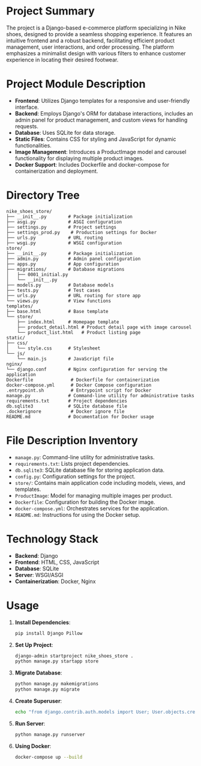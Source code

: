 # Project Summary
The project is a Django-based e-commerce platform specializing in Nike shoes, designed to provide a seamless shopping experience. It features an intuitive frontend and a robust backend, facilitating efficient product management, user interactions, and order processing. The platform emphasizes a minimalist design with various filters to enhance customer experience in locating their desired footwear.

# Project Module Description
- **Frontend**: Utilizes Django templates for a responsive and user-friendly interface.
- **Backend**: Employs Django's ORM for database interactions, includes an admin panel for product management, and custom views for handling requests.
- **Database**: Uses SQLite for data storage.
- **Static Files**: Contains CSS for styling and JavaScript for dynamic functionalities.
- **Image Management**: Introduces a ProductImage model and carousel functionality for displaying multiple product images.
- **Docker Support**: Includes Dockerfile and docker-compose for containerization and deployment.

# Directory Tree
```
nike_shoes_store/
├── __init__.py        # Package initialization
├── asgi.py            # ASGI configuration
├── settings.py        # Project settings
├── settings_prod.py    # Production settings for Docker
├── urls.py            # URL routing
├── wsgi.py            # WSGI configuration
store/
├── __init__.py        # Package initialization
├── admin.py           # Admin panel configuration
├── apps.py            # App configuration
├── migrations/        # Database migrations
│   ├── 0001_initial.py
│   └── __init__.py
├── models.py          # Database models
├── tests.py           # Test cases
├── urls.py            # URL routing for store app
└── views.py           # View functions
templates/
├── base.html          # Base template
└── store/
    ├── index.html     # Homepage template
    ├── product_detail.html # Product detail page with image carousel
    └── product_list.html   # Product listing page
static/
├── css/
│   └── style.css      # Stylesheet
└── js/
    └── main.js        # JavaScript file
nginx/
└── django.conf        # Nginx configuration for serving the application
Dockerfile              # Dockerfile for containerization
docker-compose.yml      # Docker Compose configuration
.entrypoint.sh          # Entrypoint script for Docker
manage.py              # Command-line utility for administrative tasks
requirements.txt       # Project dependencies
db.sqlite3             # SQLite database file
.dockerignore           # Docker ignore file
README.md              # Documentation for Docker usage
```

# File Description Inventory
- `manage.py`: Command-line utility for administrative tasks.
- `requirements.txt`: Lists project dependencies.
- `db.sqlite3`: SQLite database file for storing application data.
- `config.py`: Configuration settings for the project.
- `store/`: Contains main application code including models, views, and templates.
- `ProductImage`: Model for managing multiple images per product.
- `Dockerfile`: Configuration for building the Docker image.
- `docker-compose.yml`: Orchestrates services for the application.
- `README.md`: Instructions for using the Docker setup.

# Technology Stack
- **Backend**: Django
- **Frontend**: HTML, CSS, JavaScript
- **Database**: SQLite
- **Server**: WSGI/ASGI
- **Containerization**: Docker, Nginx

# Usage
1. **Install Dependencies**: 
   ```bash
   pip install Django Pillow
   ```
2. **Set Up Project**:
   ```bash
   django-admin startproject nike_shoes_store .
   python manage.py startapp store
   ```
3. **Migrate Database**:
   ```bash
   python manage.py makemigrations
   python manage.py migrate
   ```
4. **Create Superuser**:
   ```bash
   echo "from django.contrib.auth.models import User; User.objects.create_superuser('admin', 'admin@example.com', 'admin')" | python manage.py shell
   ```
5. **Run Server**:
   ```bash
   python manage.py runserver
   ```
6. **Using Docker**:
   ```bash
   docker-compose up --build
   ```
